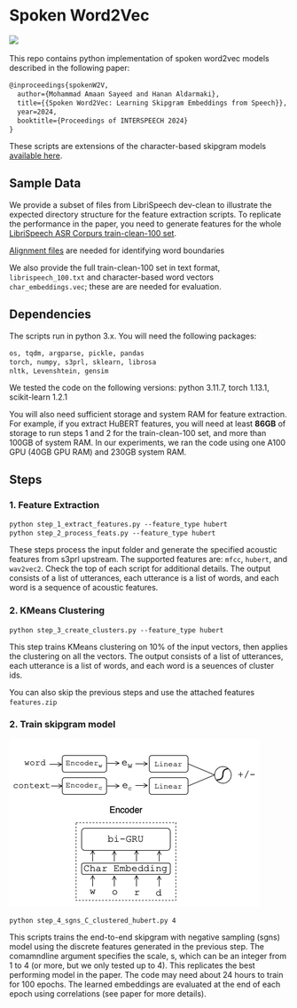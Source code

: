 # Spoken Word2Vec

<a href='https://arxiv.org/pdf/2311.09319'><img src='https://img.shields.io/badge/paper-Paper-red'></a> 

This repo contains python implementation of spoken word2vec models described in the following paper:

```
@inproceedings{spokenW2V,
  author={Mohammad Amaan Sayeed and Hanan Aldarmaki},
  title={{Spoken Word2Vec: Learning Skipgram Embeddings from Speech}},
  year=2024,
  booktitle={Proceedings of INTERSPEECH 2024}
}
```

These scripts are extensions of the character-based skipgram models [available here](https://github.com/h-aldarmaki/Word2Vec/tree/main). 


## Sample Data

We provide a subset of files from LibriSpeech dev-clean to illustrate the expected directory structure for the feature extraction scripts. To replicate the performance in the paper, you need to generate features for the whole [LibriSpeech ASR Corpurs train-clean-100 set](https://www.openslr.org/12). 

[Alignment files](https://github.com/CorentinJ/librispeech-alignments) are needed for identifying word boundaries

We also provide the full train-clean-100 set in text format, ```librispeech_100.txt``` and character-based word vectors ```char_embeddings.vec```; these are are needed for evaluation. 

## Dependencies

The scripts run in python 3.x. You will need the following packages:

```
os, tqdm, argparse, pickle, pandas
torch, numpy, s3prl, sklearn, librosa
nltk, Levenshtein, gensim

```
We tested the code on the following versions: python 3.11.7, torch 1.13.1, scikit-learn 1.2.1

You will also need sufficient storage and system RAM for feature extraction. For example, if you extract HuBERT features, you will need at least **86GB** of storage to run steps 1 and 2 for the train-clean-100 set, and more than 100GB of system RAM. In our experiments, we ran the code using one A100 GPU (40GB GPU RAM) and 230GB system RAM. 

## Steps

### 1. Feature Extraction

```
python step_1_extract_features.py --feature_type hubert
python step_2_process_feats.py --feature_type hubert
```
These steps process the input folder and generate the specified acoustic features from s3prl upstream. The supported features are: ```mfcc```, ```hubert```, and ```wav2vec2```. Check the top of each script for additional details. The output consists of a list of utterances, each utterance is a list of words, and each word is a sequence of acoustic features. 

### 2. KMeans Clustering

```
python step_3_create_clusters.py --feature_type hubert
```
This step trains KMeans clustering on 10% of the input vectors, then applies the clustering on all the vectors. The output consists of a list of utterances, each utterance is a list of words, and each word is a seuences of cluster ids.

You can also skip the previous steps and use the attached features ```features.zip```

### 2. Train skipgram model

![Model](model_e2e.png)

```
python step_4_sgns_C_clustered_hubert.py 4
```
This scripts trains the end-to-end skipgram with negative sampling (sgns) model using the discrete features generated in the previous step. The comamndline argument specifies the scale, s, which can be an integer from 1 to 4 (or more, but we only tested up to 4). This replicates the best performing model in the paper. The code may need about 24 hours to train for 100 epochs. The learned embeddings are evaluated at the end of each epoch using correlations (see paper for more details). 

